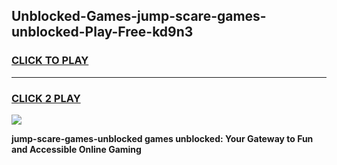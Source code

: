 
## Unblocked-Games-jump-scare-games-unblocked-Play-Free-kd9n3
<h3>
<a href="https://premium76.site?title=jump-scare-games-unblocked&ref=18A1">CLICK TO PLAY</a></h3>
<hr>

<h3>
<a href="https://premium76.site?title=jump-scare-games-unblocked&ref=18A1">CLICK 2 PLAY</a>
  
</h3>

<a href="https://premium76.site?title=jump-scare-games-unblocked&ref=18A1"><img src="https://clearcache.store/games.png"></a>


**jump-scare-games-unblocked games unblocked: Your Gateway to Fun and Accessible Online Gaming**

